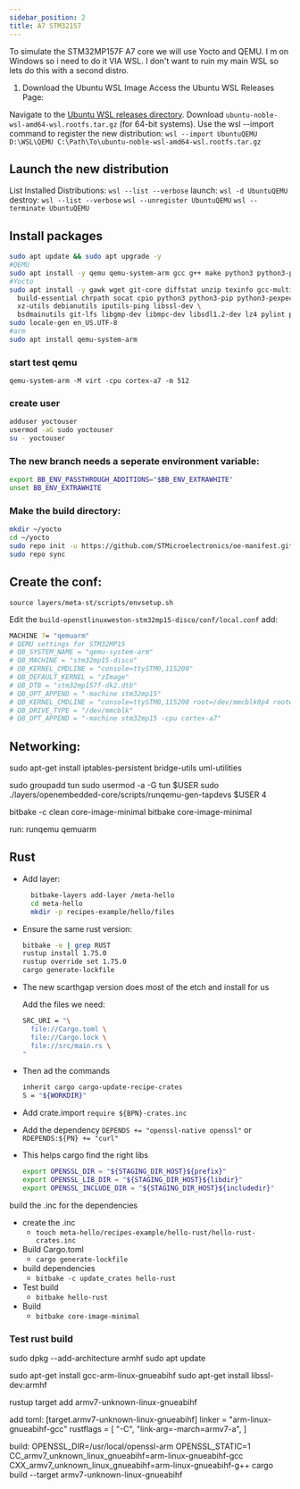 ```yaml
---
sidebar_position: 2
title: A7 STM32157 
---
```


To simulate the STM32MP157F A7 core we will use Yocto and QEMU. I m on Windows so i need to do it VIA WSL. I don't want to ruin my main WSL so lets do this with a second distro.

1. Download the Ubuntu WSL Image
Access the Ubuntu WSL Releases Page:

Navigate to the [Ubuntu WSL releases directory](https://cloud-images.ubuntu.com/wsl/releases/24.04/current/).
Download  `ubuntu-noble-wsl-amd64-wsl.rootfs.tar.gz` (for 64-bit systems).
Use the wsl --import command to register the new distribution:
`wsl --import UbuntuQEMU D:\WSL\QEMU C:\Path\To\ubuntu-noble-wsl-amd64-wsl.rootfs.tar.gz`

## Launch the new distribution

List Installed Distributions:
`wsl --list --verbose`
launch:
`wsl -d UbuntuQEMU`
destroy:
`wsl --list --verbose`
`wsl --unregister UbuntuQEMU`
`wsl --terminate UbuntuQEMU`

## Install packages

```sh
sudo apt update && sudo apt upgrade -y
#QEMU
sudo apt install -y qemu qemu-system-arm gcc g++ make python3 python3-pip git unzip
#Yocto
sudo apt install -y gawk wget git-core diffstat unzip texinfo gcc-multilib \
  build-essential chrpath socat cpio python3 python3-pip python3-pexpect \
  xz-utils debianutils iputils-ping libssl-dev \
  bsdmainutils git-lfs libgmp-dev libmpc-dev libsdl1.2-dev lz4 pylint python3-git xterm zstd 
sudo locale-gen en_US.UTF-8
#arm
sudo apt install qemu-system-arm
```

### start test qemu
`qemu-system-arm -M virt -cpu cortex-a7 -m 512`

### create user

```sh
adduser yoctouser
usermod -aG sudo yoctouser
su - yoctouser
```

### The new branch needs a seperate environment variable:

```sh
export BB_ENV_PASSTHROUGH_ADDITIONS="$BB_ENV_EXTRAWHITE"
unset BB_ENV_EXTRAWHITE
```

### Make the build directory:

```sh
mkdir ~/yocto
cd ~/yocto
sudo repo init -u https://github.com/STMicroelectronics/oe-manifest.git -b scarthgap
sudo repo sync
```

## Create the conf:
`source layers/meta-st/scripts/envsetup.sh`

Edit the  `build-openstlinuxweston-stm32mp15-disco/conf/local.conf`
add:

```sh
MACHINE ?= "qemuarm"
# QEMU settings for STM32MP15
# QB_SYSTEM_NAME = "qemu-system-arm"
# QB_MACHINE = "stm32mp15-disco"
# QB_KERNEL_CMDLINE = "console=ttySTM0,115200"
# QB_DEFAULT_KERNEL = "zImage"
# QB_DTB = "stm32mp157f-dk2.dtb"
# QB_OPT_APPEND = "-machine stm32mp15"
# QB_KERNEL_CMDLINE = "console=ttySTM0,115200 root=/dev/mmcblk0p4 rootwait"
# QB_DRIVE_TYPE = "/dev/mmcblk"
# QB_OPT_APPEND = "-machine stm32mp15 -cpu cortex-a7"
```

## Networking:
sudo apt-get install iptables-persistent bridge-utils uml-utilities

sudo groupadd tun
sudo usermod -a -G tun $USER
sudo ./layers/openembedded-core/scripts/runqemu-gen-tapdevs $USER 4

bitbake -c clean core-image-minimal
bitbake core-image-minimal

run:
runqemu qemuarm

## Rust

- Add layer:
  
  ```sh
    bitbake-layers add-layer /meta-hello
    cd meta-hello
    mkdir -p recipes-example/hello/files
  ```

- Ensure the same rust version:
  
  ```sh
  bitbake -e | grep RUST
  rustup install 1.75.0
  rustup override set 1.75.0
  cargo generate-lockfile
  ```

- The new scarthgap version does most of the etch and install for us
  
  Add the files we need:

  ```sh
  SRC_URI = "\
    file://Cargo.toml \
    file://Cargo.lock \
    file://src/main.rs \
  "
  ```

- Then ad the commands
  
  ```sh
  inherit cargo cargo-update-recipe-crates
  S = "${WORKDIR}"
  ```

- Add crate.import
  `require ${BPN}-crates.inc`

- Add the dependency
  `DEPENDS += "openssl-native openssl"`
  or
  `RDEPENDS:${PN} += "curl"`

- This helps cargo find the right libs

    ```sh
    export OPENSSL_DIR = "${STAGING_DIR_HOST}${prefix}"
    export OPENSSL_LIB_DIR = "${STAGING_DIR_HOST}${libdir}"
    export OPENSSL_INCLUDE_DIR = "${STAGING_DIR_HOST}${includedir}"
  ```

build the .inc for the dependencies

- create the .inc
  - `touch meta-hello/recipes-example/hello-rust/hello-rust-crates.inc`
- Build Cargo.toml
  - `cargo generate-lockfile`
- build dependencies
  - `bitbake -c update_crates hello-rust`
- Test build
  - `bitbake hello-rust`
- Build
  - `bitbake core-image-minimal`
  
### Test rust build

sudo dpkg --add-architecture armhf
sudo apt update

sudo apt-get install gcc-arm-linux-gnueabihf
sudo apt-get install libssl-dev:armhf

rustup target add armv7-unknown-linux-gnueabihf

add toml:
[target.armv7-unknown-linux-gnueabihf]
linker = "arm-linux-gnueabihf-gcc"
rustflags = [
    "-C", "link-arg=-march=armv7-a",
]

build:
OPENSSL_DIR=/usr/local/openssl-arm OPENSSL_STATIC=1 CC_armv7_unknown_linux_gnueabihf=arm-linux-gnueabihf-gcc CXX_armv7_unknown_linux_gnueabihf=arm-linux-gnueabihf-g++ cargo build --target armv7-unknown-linux-gnueabihf